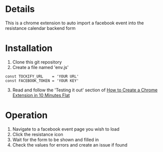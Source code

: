 # Details

This is a chrome extension to auto import a facebook event into the resistance calendar backend form

# Installation

1. Clone this git repository
2. Create a file named 'env.js'
```
const TOCKIFY_URL    = 'YOUR URL'
const FACEBOOK_TOKEN = 'YOUR KEY'
```
3. Read and follow the 'Testing it out' section of [How to Create a Chrome Extension in 10 Minutes Flat](https://www.sitepoint.com/create-chrome-extension-10-minutes-flat/)

# Operation

1. Navigate to a facebook event page you wish to load
2. Click the resistance icon
3. Wait for the form to be shown and filled in
4. Check the values for errors and create an issue if found
